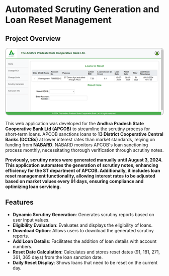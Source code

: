 # Automated Scrutiny Generation and Loan Reset Management

## Project Overview
<p align="center">
  <img src="screenshots/home.png" alt="Home Page" width="500" style="border: 2px solid #ccc; border-radius: 10px;">
</p>

This web application was developed for the **Andhra Pradesh State Cooperative Bank Ltd (APCOB)** to streamline the scrutiny process for short-term loans. APCOB sanctions loans to **13 District Cooperative Central Banks (DCCBs)** at lower interest rates than market standards, relying on funding from **NABARD**. NABARD monitors APCOB's loan sanctioning process monthly, necessitating thorough verification through scrutiny notes.

**Previously, scrutiny notes were generated manually until August 3, 2024. This application automates the generation of scrutiny notes, enhancing efficiency for the ST department of APCOB. Additionally, it includes loan reset management functionality, allowing interest rates to be adjusted based on market values every 91 days, ensuring compliance and optimizing loan servicing.**


## Features

- **Dynamic Scrutiny Generation**: Generates scrutiny reports based on user input values.
- **Eligibility Evaluation**: Evaluates and displays the eligibility of loans.
- **Download Option**: Allows users to download the generated scrutiny reports.
- **Add Loan Details**: Facilitates the addition of loan details with account numbers.
- **Reset Date Calculation**: Calculates and stores reset dates (91, 181, 271, 361, 365 days) from the loan sanction date.
- **Daily Reset Display**: Shows loans that need to be reset on the current day.
